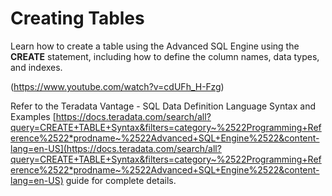 # Creating Tables

Learn how to create a table using the Advanced SQL Engine using the **CREATE** statement, including how to define the column names, data types, and indexes.

(https://www.youtube.com/watch?v=cdUFh_H-Fzg)

Refer to the Teradata Vantage - SQL Data Definition Language Syntax and Examples
[https://docs.teradata.com/search/all?query=CREATE+TABLE+Syntax&filters=category~%2522Programming+Reference%2522*prodname~%2522Advanced+SQL+Engine%2522&content-lang=en-US](https://docs.teradata.com/search/all?query=CREATE+TABLE+Syntax&filters=category~%2522Programming+Reference%2522*prodname~%2522Advanced+SQL+Engine%2522&content-lang=en-US) guide for complete details.
